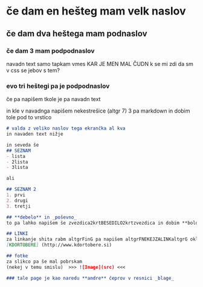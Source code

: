 # če dam en hešteg mam velk naslov
## če dam dva heštega mam podnaslov
### če dam 3 mam podpodnaslov

navadn text samo tapkam vmes KAR JE MEN MAL ČUDN k se mi zdi da sm v css se jebov s tem?

### evo tri heštegi pa je podpodnaslov
če pa napišem tkole je pa navadn text

in kle v navadnga napišem nekestrešice (altgr 7) 3 pa markdown in dobim tole pod to vrstico
```markdown
# valda z veliko naslov tega ekrančka al kva
in navaden text nižje

in seveda še 
## SEZNAM
- lista
- 2lista
- 3lista

ali 

## SEZNAM 2
1. prvi
2. drugi
3. tretji

## **debelo** in _poševno_
to pa lahko napišem še zvezdica2krtBESEDILO2krtzvezdica in dobim **bold** ali podčrtajBESEDILOpodčrtaj in dobim _italic_

## LINKI
za linkanje shita rabm altgrFinG pa napišem altgrFNEKEJZALINKaltgrG oklepajURLzaklepaj torej...
[KDORTOBERE] (http://www.kdortobere.si) 

## fotke
za slikco pa še mal pobrskam
(nekej v temu smislu)  >>> ![Image](src) <<<

### tale page je kao naredu **andre** čeprov v resnici _blage_
